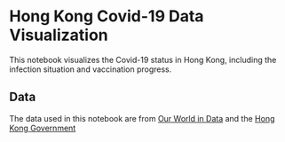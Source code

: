# Hong Kong Covid-19 Data Visualization
This notebook visualizes the Covid-19 status in Hong Kong, including the infection situation and vaccination progress.

## Data
The data used in this notebook are from [Our World in Data](https://ourworldindata.org/coronavirus) and the [Hong Kong Government](https://www.covidvaccine.gov.hk/en/dashboard)